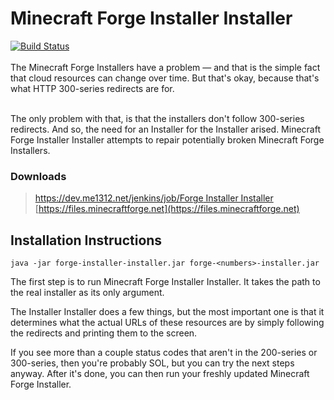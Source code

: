 # Minecraft Forge Installer Installer
[![Build Status](https://dev.me1312.net/jenkins/job/Forge%20Installer%20Installer/badge/icon)](https://dev.me1312.net/jenkins/job/Forge%20Installer%20Installer/) <br><br>
The Minecraft Forge Installers have a problem &mdash; and that is the simple fact that cloud resources can change over time. But that's okay, because that's what HTTP 300-series redirects are for.<br><br>

The only problem with that, is that the installers don't follow 300-series redirects. And so, the need for an Installer for the Installer arised. Minecraft Forge Installer Installer attempts to repair potentially broken Minecraft Forge Installers.

### Downloads
> [https://dev.me1312.net/jenkins/job/Forge Installer Installer](https://dev.me1312.net/jenkins/job/Forge%20Installer%20Installer)<br>
> [https://files.minecraftforge.net](https://files.minecraftforge.net)

## Installation Instructions
```
java -jar forge-installer-installer.jar forge-<numbers>-installer.jar
```
The first step is to run Minecraft Forge Installer Installer. It takes the path to the real installer as its only argument.

The Installer Installer does a few things, but the most important one is that it determines what the actual URLs of these resources are by simply following the redirects and printing them to the screen.

If you see more than a couple status codes that aren't in the 200-series or 300-series, then you're probably SOL, but you can try the next steps anyway. After it's done, you can then run your freshly updated Minecraft Forge Installer.
<br>
